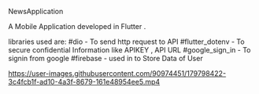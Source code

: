 NewsApplication

A Mobile Application developed in Flutter .

libraries used are:
        #dio - To send http request to API
        #flutter_dotenv - To secure confidential Information like APIKEY , API URL
        #google_sign_in - To signin from google 
        #firebase - used in to Store Data of User


https://user-images.githubusercontent.com/90974451/179798422-3c4fcb1f-ad10-4a3f-8679-161e48954ee5.mp4

